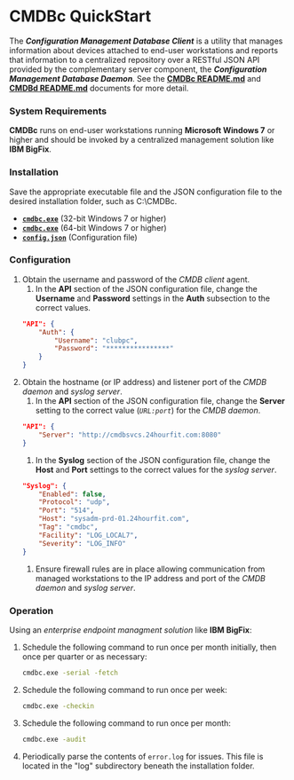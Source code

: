 # CMDBc QuickStart
The _**Configuration Management Database Client**_ is a utility that manages information about devices attached to end-user workstations and reports that information to a centralized repository over a RESTful JSON API provided by the complementary server component, the _**Configuration Management Database Daemon**_. See the [**CMDBc README.md**](https://github.com/jscherff/cmdbc/blob/master/README.md) and [**CMDBd README.md**](https://github.com/jscherff/cmdbd/blob/master/README.md) documents for more detail.

### System Requirements
**CMDBc** runs on end-user workstations running **Microsoft Windows 7** or higher and should be invoked by a centralized management solution like **IBM BigFix**.

### Installation
Save the appropriate executable file and the JSON configuration file to the desired installation folder, such as C:\CMDBc.

* [**`cmdbc.exe`**](https://sourceforge.net/projects/cmdbc/files/bin/i686/cmdbc.exe) (32-bit Windows 7 or higher)
* [**`cmdbc.exe`**](https://sourceforge.net/projects/cmdbc/files/bin/x86_64/cmdbc.exe) (64-bit Windows 7 or higher)
* [**`config.json`**](https://github.com/jscherff/cmdbc/raw/master/config.json) (Configuration file)

### Configuration
1. Obtain the username and password of the _CMDB client_ agent.
    1. In the **API**  section of the JSON configuration file, change the **Username** and **Password** settings in the **Auth** subsection to the correct values.
    ```json
    "API": {
        "Auth": {
            "Username": "clubpc",
            "Password": "****************"
        }
    }
    ```
1. Obtain the hostname (or IP address) and listener port of the _CMDB daemon_ and _syslog server_.
    1. In the **API** section of the JSON configuration file, change the **Server** setting to the correct value (_`URL:port`_) for the _CMDB daemon_.
    ```json
    "API": {
        "Server": "http://cmdbsvcs.24hourfit.com:8080"
    }
    ```
    1. In the **Syslog** section of the JSON configuration file, change the **Host** and **Port** settings to the correct values for the _syslog server_.
    ```json
    "Syslog": {
        "Enabled": false,
        "Protocol": "udp",
        "Port": "514",
        "Host": "sysadm-prd-01.24hourfit.com",
        "Tag": "cmdbc",
        "Facility": "LOG_LOCAL7",
        "Severity": "LOG_INFO"
    }
    ```
    1. Ensure firewall rules are in place allowing communication from managed workstations to the IP address and port of the _CMDB daemon_ and _syslog server_.
### Operation
Using an _enterprise endpoint managment solution_ like **IBM BigFix**:
1. Schedule the following command to run once per month initially, then once per quarter or as necessary:
    ```sh
    cmdbc.exe -serial -fetch
    ```
1. Schedule the following command to run once per week:
    ```sh
    cmdbc.exe -checkin
    ```
1. Schedule the following command to run once per month:
    ```sh
    cmdbc.exe -audit
    ```
1. Periodically parse the contents of `error.log` for issues. This file is located in the "log" subdirectory beneath the installation folder.
